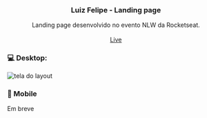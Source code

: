 <!-- PROJECT LOGO -->
<br />

  <h3 align="center">Luiz Felipe - Landing page</h3>

  <p align="center">
    Landing page desenvolvido no evento NLW da Rocketseat.
    <br />
    <br />
    <a href="https://luizfelipe63.github.io/landingpage-barber/">Live</a>
  </p>
</div>

### :computer: Desktop:

<img src="assets/imagens/tela.png" alt="tela do layout">

### :iphone: Mobile

<p>Em breve</p>
